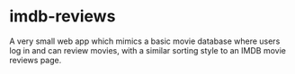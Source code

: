 # imdb-reviews

A very small web app which mimics a basic movie database where users log in and can review movies, with a similar sorting style to an IMDB movie reviews page.
